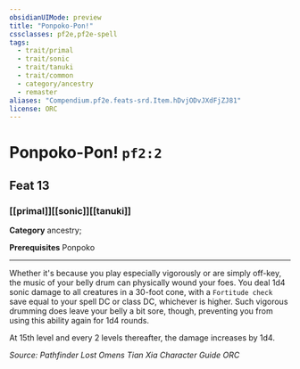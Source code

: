```yaml
---
obsidianUIMode: preview
title: "Ponpoko-Pon!"
cssclasses: pf2e,pf2e-spell
tags:
  - trait/primal
  - trait/sonic
  - trait/tanuki
  - trait/common
  - category/ancestry
  - remaster
aliases: "Compendium.pf2e.feats-srd.Item.hDvjODvJXdFjZJ81"
license: ORC
---
```

# Ponpoko-Pon! `pf2:2`
## Feat 13
### [[primal]][[sonic]][[tanuki]]

**Category** ancestry; 



**Prerequisites** Ponpoko
* * *
Whether it's because you play especially vigorously or are simply off-key, the music of your belly drum can physically wound your foes. You deal 1d4 sonic damage to all creatures in a 30-foot cone, with a `Fortitude check` save equal to your spell DC or class DC, whichever is higher. Such vigorous drumming does leave your belly a bit sore, though, preventing you from using this ability again for 1d4 rounds.

At 15th level and every 2 levels thereafter, the damage increases by 1d4.

*Source: Pathfinder Lost Omens Tian Xia Character Guide*
*ORC*